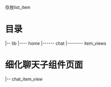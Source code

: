 存放list_item

目录
=================
|-- lib
|---- home
|------ chat
|-------- item_views

# 细化聊天子组件页面

|-- chat_item_view